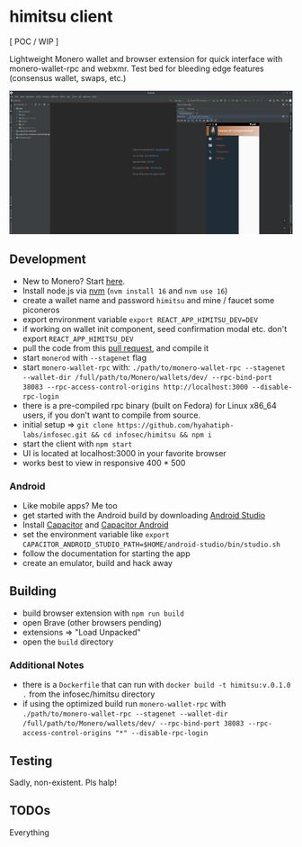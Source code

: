 # himitsu client

[ POC / WIP ]

Lightweight Monero wallet and browser extension for quick interface with
monero-wallet-rpc and webxmr. 
Test bed for bleeding edge features (consensus wallet, swaps, etc.)

![himitsu](himitsu.png)

## Development

* New to Monero? Start [here](https://getmonero.org).
* Install node.js via [nvm](https://github.com/nvm-sh/nvm) (`nvm install 16` and `nvm use 16`)
* create a wallet name and password `himitsu` and mine / faucet some piconeros
* export environment variable `export REACT_APP_HIMITSU_DEV=DEV`
* if working on wallet init component, seed confirmation modal etc. don't export `REACT_APP_HIMITSU_DEV`
* pull the code from this [pull request](https://github.com/monero-project/monero/pull/8187), and compile it
* start `monerod` with `--stagenet` flag
* start `monero-wallet-rpc` with: `./path/to/monero-wallet-rpc --stagenet --wallet-dir /full/path/to/Monero/wallets/dev/ --rpc-bind-port 38083 --rpc-access-control-origins http://localhost:3000 --disable-rpc-login`
* there is a pre-compiled rpc binary (built on Fedora) for Linux x86_64 users, if you don't want to compile from source.
* initial setup => `git clone https://github.com/hyahatiph-labs/infosec.git && cd infosec/himitsu && npm i`
* start the client with `npm start`
* UI is located at localhost:3000 in your favorite browser
* works best to view in responsive 400 * 500

### Android

* Like mobile apps? Me too
* get started with the Android build by downloading [Android Studio](https://developer.android.com/studio/#downloads)
* Install [Capacitor](https://capacitorjs.com/docs) and [Capacitor Android](https://capacitorjs.com/docs/android)
* set the environment variable like `export CAPACITOR_ANDROID_STUDIO_PATH=$HOME/android-studio/bin/studio.sh`
* follow the documentation for starting the app
* create an emulator, build and hack away

## Building

* build browser extension with `npm run build`
* open Brave (other browsers pending)
* extensions => "Load Unpacked"
* open the `build` directory

### Additional Notes

* there is a `Dockerfile` that can run with `docker build -t himitsu:v.0.1.0 .` from the infosec/himitsu directory
* if using the optimized build run `monero-wallet-rpc` with `./path/to/monero-wallet-rpc --stagenet --wallet-dir /full/path/to/Monero/wallets/dev/ --rpc-bind-port 38083 --rpc-access-control-origins "*" --disable-rpc-login`

## Testing

Sadly, non-existent. Pls halp!

## TODOs

Everything